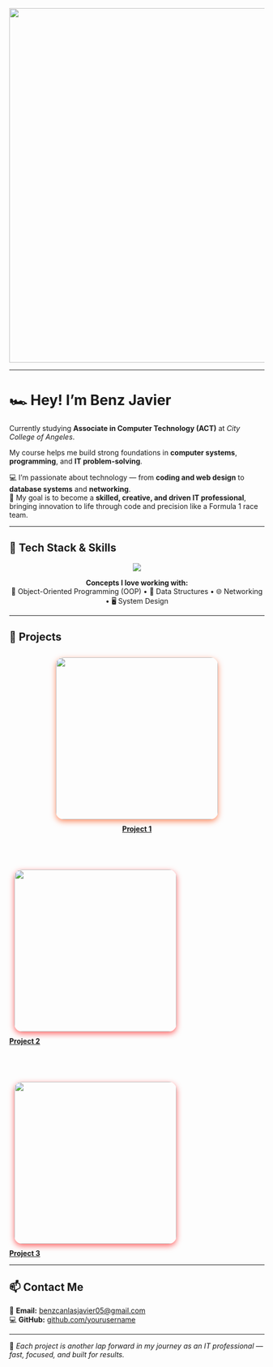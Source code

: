 <!-- HEADER -->
<p align="center">
  <img src="https://media.giphy.com/media/J2TpFajsb9cvLEldkN/giphy.gif" width="700" />
</p>

---

# 🏎️ Hey! I’m **Benz Javier**
Currently studying **Associate in Computer Technology (ACT)** at *City College of Angeles*.

My course helps me build strong foundations in **computer systems**, **programming**, and **IT problem-solving**.

💻 I’m passionate about technology — from **coding and web design** to **database systems** and **networking**.  
🏁 My goal is to become a **skilled, creative, and driven IT professional**, bringing innovation to life through code and precision like a Formula 1 race team.

---

## 🧰 Tech Stack & Skills

<p align="center">
  <img src="https://skillicons.dev/icons?i=java,python,javascript,html,css,git,github,vscode,netbeans&theme=light" />
</p>

<p align="center">
  <b>Concepts I love working with:</b><br>
  🧱 Object-Oriented Programming (OOP) • 🧮 Data Structures • 🌐 Networking • 🖥️ System Design
</p>

---

## 🏁 Projects

<p align="center">

<!-- Project 1 -->
<a href="https://docs.google.com/document/d/1_pft0aV4S7Varn34J7FPCqVZyPM1mMrgYIg4trXhZKo/edit?usp=drivesdk" target="_blank">
  <img src="https://media.giphy.com/media/hVCcd5ZK9jnsA3Z0cn/giphy.gif"
       width="320"
       style="border-radius:15px; box-shadow:0 4px 12px rgba(255, 69, 0, 0.6); margin:10px;">
  <br><b>Project 1</b>
</a>

<br><br>

<!-- Project 2 -->
<a href="https://docs.google.com/document/d/1CTLuepA-ARNKHA8OoR0z8Yapa-OmhtKpPawICcqWa_A/edit?usp=sharing" target="_blank">
  <img src="https://media.giphy.com/media/khtr4yAlnI5KDZkzon/giphy.gif"
       width="320"
       style="border-radius:15px; box-shadow:0 4px 12px rgba(255, 0, 0, 0.6); margin:10px;">
  <br><b>Project 2</b>
</a>

<br><br>

<!-- Project 3 -->
<a href="https://docs.google.com/document/d/1TM05XjqK8tfkRDAfzmLQVk6TVrSO7-yDHLqnjbD41R4/edit?usp=drivesdk" target="_blank">
  <img src="https://media.giphy.com/media/g8Jcxh1rACsjwUZdwx/giphy.gif"
       width="320"
       style="border-radius:15px; box-shadow:0 4px 12px rgba(255, 0, 0, 0.6); margin:10px;">
  <br><b>Project 3</b>
</a>

</p>

---

## 📫 Contact Me

📧 **Email:** [benzcanlasjavier05@gmail.com](mailto:benzcanlasjavier05@gmail.com)  
💻 **GitHub:** [github.com/yourusername](https://github.com/yourusername)

---

🏁 *Each project is another lap forward in my journey as an IT professional — fast, focused, and built for results.*
